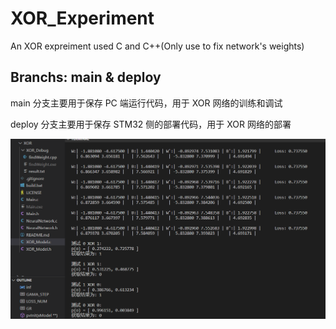 # XOR_Experiment
An XOR expreiment used C and C++(Only use to fix network's weights)

## Branchs: main & deploy

main 分支主要用于保存 PC 端运行代码，用于 XOR 网络的训练和调试

deploy 分支主要用于保存 STM32 侧的部署代码，用于 XOR 网络的部署

![image](https://github.com/hhhhc-da/XOR_Experiment/blob/main/vs.png)
